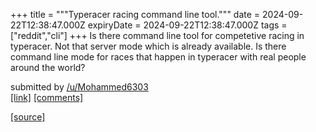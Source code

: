 +++
title = """Typeracer racing command line tool."""
date = 2024-09-22T12:38:47.000Z
expiryDate = 2024-09-22T12:38:47.000Z
tags = ["reddit","cli"]
+++
Is there command line tool for competetive racing in typeracer. Not that server mode which is already available. Is there command line mode for races that happen in typeracer with real people around the world?

submitted by [/u/Mohammed6303](https://www.reddit.com/user/Mohammed6303)  
[\[link\]](https://www.reddit.com/r/commandline/comments/1fmsb4f/typeracer_racing_command_line_tool/) [\[comments\]](https://www.reddit.com/r/commandline/comments/1fmsb4f/typeracer_racing_command_line_tool/)

[[source]](https://www.reddit.com/r/commandline/comments/1fmsb4f/typeracer_racing_command_line_tool/)
